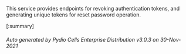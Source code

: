 






This service provides endpoints for revoking authentication tokens, and generating unique tokens for reset password operation.

[:summary]

###### Auto generated by Pydio Cells Enterprise Distribution v3.0.3 on 30-Nov-2021
